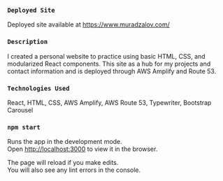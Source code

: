 ### `Deployed Site`
Deployed site available at https://www.muradzalov.com/

### `Description`
I created a personal website to practice using basic HTML, CSS, and modularized React components. This site as a hub for my projects and contact information and is deployed through AWS Amplify and Route 53.

### `Technologies Used`
React, HTML, CSS, AWS Amplify, AWS Route 53, Typewriter, Bootstrap Carousel

### `npm start`
Runs the app in the development mode.<br />
Open [http://localhost:3000](http://localhost:3000) to view it in the browser.

The page will reload if you make edits.<br />
You will also see any lint errors in the console.
